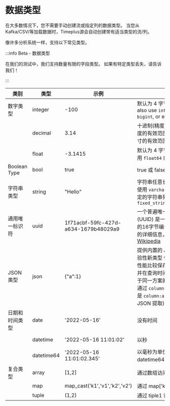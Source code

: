 # 数据类型

在大多数情况下，您不需要手动创建流或指定列的数据类型。 当您从 Kafka/CSV/等加载数据时，Timeplus源会自动创建带有适当类型的流/列。

像许多分析系统一样，支持以下常见类型。

:::info Beta - 数据类型

在我们的测试中，我们支持数量有限的字段类型。 如果有特定类型丢失，请告诉我们！

:::

| 类别           | 类型         | 示例                                   | 说明                                                                                                                           | 相关函数                                                               |
| ------------ | ---------- | ------------------------------------ | ---------------------------------------------------------------------------------------------------------------------------- | ------------------------------------------------------------------ |
| 数字类型         | integer    | -100                                 | 默认为 4 字节。 You can also use `int`, `smallint`, `bigint`, or even `uint16` etc.                                                | [to_int](functions#to_int)                                         |
|              | decimal    | 3.14                                 | 十进制(精度，缩放)。 精确度的有效范围是[1：76]，尺寸的有效范围是[0：精度]                                                                                   | [to_decimal](functions#to_decimal)                                 |
|              | float      | -3.1415                              | 默认为 4 字节。 您也可以使用 `float64` 或 `双倍` 的 8 字节                                                                                     | [to_float](functions#to_float)                                     |
| Boolean Type | bool       | true                                 | true 或 false                                                                                                                 |                                                                    |
| 字符串类型        | string     | "Hello"                              | 字符串任意长度。 您也可以使用 `varchar` 来创建大小固定的字符串列，请使用 `fixed_string(positiveInt)`                                                       | [to_string](functions#to_string), [等。 ](functions#process-text)    |
| 通用唯一标识符      | uuid       | 1f71acbf-59fc-427d-a634-1679b48029a9 | 一个普遍唯一的标识符 (UUID) 是一个用于识别记录的16字节编号。 关于UUID的详细信息，请参阅 [Wikipedia](https://en.wikipedia.org/wiki/Universally_unique_identifier) | [uuid](functions#uuid)                                             |
| JSON 类型      | json       | {"a":1}                              | 提供内置的 JSON 支持的实验性新类型 使用更好的查询性能比较保存JSON为 `字符串` 并在查询时间提取值。 适合于同一方案的 JSON 文档。 通过 `column.a` 访问值(而不是 `column:a` 查询时间的 JSON 提取)   |                                                                    |
| 日期和时间类型      | date       | '2022-05-16'                         | 没有时间                                                                                                                         | [to_date](functions#to_date), [today](functions#today)             |
|              | datetime   | '2022-05-16 11:01:02'                | 以秒                                                                                                                           | [to _time](functions#to_time), [now](functions#now)                |
|              | datetime64 | '2022-05-16 11:01:02.345'            | 以毫秒为单位, 与 datetime64(3) 相同                                                                                                   | [to _time](functions#to_time), [now 64](functions#now64)           |
| 复合类型         | array      | [1,2]                                | 通过数组访问第一个元素[1]                                                                                                               | [length](functions#length), [array_concat](functions#array_concat) |
|              | map        | map_cast('k1','v1','k2','v2')        | 通过 map['key1'] 访问密钥                                                                                                          | [map_cast](functions#map_cast)                                     |
|              | tuple      | (1,2)                                | 通过 tiple1 访问第一个元素                                                                                                            |                                                                    |

